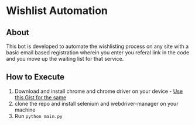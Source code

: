 # Wishlist Automation

## About
This bot is developed to automate the wishlisting process on any site with a basic email based registration wherein you enter you referal link in the code and you move up the waiting list for that service.


## How to Execute
1. Download and install chrome and chrome driver on your device - [Use this Gist for the same](https://gist.github.com/GuptaPurujit/6f1ec163cb3c833ec9d261a5048d604d)
2. clone the repo and install selenium and webdriver-manager on your machine
3. Run `python main.py`
